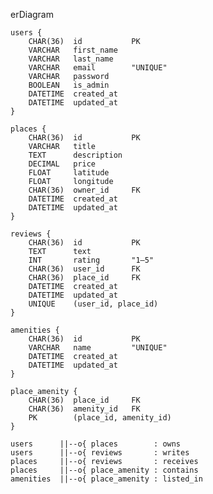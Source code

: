 erDiagram

    users {
        CHAR(36)  id           PK
        VARCHAR   first_name
        VARCHAR   last_name
        VARCHAR   email        "UNIQUE"
        VARCHAR   password
        BOOLEAN   is_admin
        DATETIME  created_at
        DATETIME  updated_at
    }

    places {
        CHAR(36)  id           PK
        VARCHAR   title
        TEXT      description
        DECIMAL   price
        FLOAT     latitude
        FLOAT     longitude
        CHAR(36)  owner_id     FK
        DATETIME  created_at
        DATETIME  updated_at
    }

    reviews {
        CHAR(36)  id           PK
        TEXT      text
        INT       rating       "1–5"
        CHAR(36)  user_id      FK
        CHAR(36)  place_id     FK
        DATETIME  created_at
        DATETIME  updated_at
        UNIQUE    (user_id, place_id)
    }

    amenities {
        CHAR(36)  id           PK
        VARCHAR   name         "UNIQUE"
        DATETIME  created_at
        DATETIME  updated_at
    }

    place_amenity {
        CHAR(36)  place_id     FK
        CHAR(36)  amenity_id   FK
        PK        (place_id, amenity_id)
    }

    users      ||--o{ places        : owns
    users      ||--o{ reviews       : writes
    places     ||--o{ reviews       : receives
    places     ||--o{ place_amenity : contains
    amenities  ||--o{ place_amenity : listed_in
